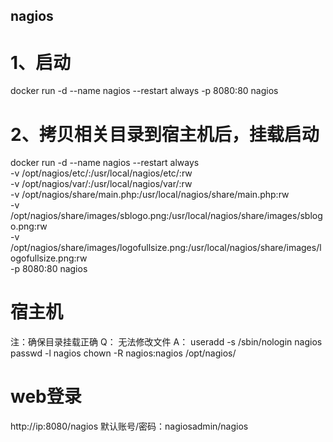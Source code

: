 ## nagios

# 1、启动
docker run -d --name nagios --restart always -p 8080:80 nagios

# 2、拷贝相关目录到宿主机后，挂载启动
docker run -d --name nagios --restart always \
  -v /opt/nagios/etc/:/usr/local/nagios/etc/:rw \
  -v /opt/nagios/var/:/usr/local/nagios/var/:rw \
  -v /opt/nagios/share/main.php:/usr/local/nagios/share/main.php:rw \
  -v /opt/nagios/share/images/sblogo.png:/usr/local/nagios/share/images/sblogo.png:rw \
  -v /opt/nagios/share/images/logofullsize.png:/usr/local/nagios/share/images/logofullsize.png:rw \
  -p 8080:80 nagios

# 宿主机
注：确保目录挂载正确
Q：
无法修改文件
A：
useradd -s /sbin/nologin nagios
passwd -l nagios
chown -R nagios:nagios /opt/nagios/

# web登录
http://ip:8080/nagios
默认账号/密码：nagiosadmin/nagios

